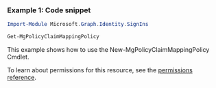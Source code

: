 ### Example 1: Code snippet

```powershellImport-Module Microsoft.Graph.Identity.SignIns

Get-MgPolicyClaimMappingPolicy
```
This example shows how to use the New-MgPolicyClaimMappingPolicy Cmdlet.
To learn about permissions for this resource, see the [permissions reference](/graph/permissions-reference).

